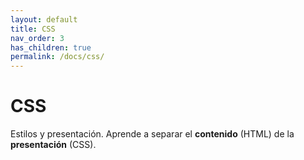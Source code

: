 ```yaml
---
layout: default
title: CSS
nav_order: 3
has_children: true
permalink: /docs/css/
---
```


# CSS
Estilos y presentación. Aprende a separar el **contenido** (HTML) de la **presentación** (CSS).
